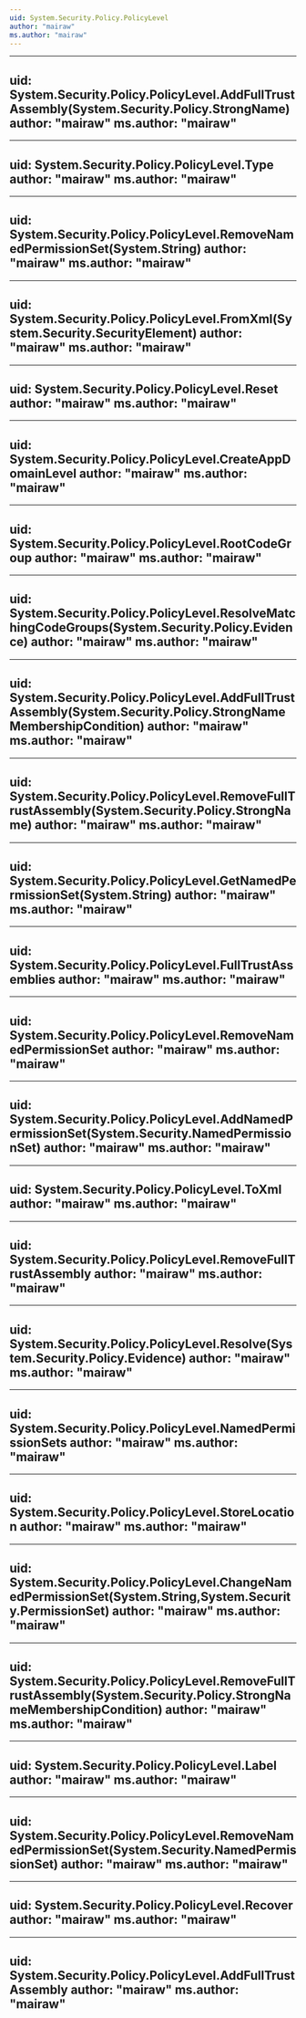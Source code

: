 ```yaml
---
uid: System.Security.Policy.PolicyLevel
author: "mairaw"
ms.author: "mairaw"
---
```


---
uid: System.Security.Policy.PolicyLevel.AddFullTrustAssembly(System.Security.Policy.StrongName)
author: "mairaw"
ms.author: "mairaw"
---

---
uid: System.Security.Policy.PolicyLevel.Type
author: "mairaw"
ms.author: "mairaw"
---

---
uid: System.Security.Policy.PolicyLevel.RemoveNamedPermissionSet(System.String)
author: "mairaw"
ms.author: "mairaw"
---

---
uid: System.Security.Policy.PolicyLevel.FromXml(System.Security.SecurityElement)
author: "mairaw"
ms.author: "mairaw"
---

---
uid: System.Security.Policy.PolicyLevel.Reset
author: "mairaw"
ms.author: "mairaw"
---

---
uid: System.Security.Policy.PolicyLevel.CreateAppDomainLevel
author: "mairaw"
ms.author: "mairaw"
---

---
uid: System.Security.Policy.PolicyLevel.RootCodeGroup
author: "mairaw"
ms.author: "mairaw"
---

---
uid: System.Security.Policy.PolicyLevel.ResolveMatchingCodeGroups(System.Security.Policy.Evidence)
author: "mairaw"
ms.author: "mairaw"
---

---
uid: System.Security.Policy.PolicyLevel.AddFullTrustAssembly(System.Security.Policy.StrongNameMembershipCondition)
author: "mairaw"
ms.author: "mairaw"
---

---
uid: System.Security.Policy.PolicyLevel.RemoveFullTrustAssembly(System.Security.Policy.StrongName)
author: "mairaw"
ms.author: "mairaw"
---

---
uid: System.Security.Policy.PolicyLevel.GetNamedPermissionSet(System.String)
author: "mairaw"
ms.author: "mairaw"
---

---
uid: System.Security.Policy.PolicyLevel.FullTrustAssemblies
author: "mairaw"
ms.author: "mairaw"
---

---
uid: System.Security.Policy.PolicyLevel.RemoveNamedPermissionSet
author: "mairaw"
ms.author: "mairaw"
---

---
uid: System.Security.Policy.PolicyLevel.AddNamedPermissionSet(System.Security.NamedPermissionSet)
author: "mairaw"
ms.author: "mairaw"
---

---
uid: System.Security.Policy.PolicyLevel.ToXml
author: "mairaw"
ms.author: "mairaw"
---

---
uid: System.Security.Policy.PolicyLevel.RemoveFullTrustAssembly
author: "mairaw"
ms.author: "mairaw"
---

---
uid: System.Security.Policy.PolicyLevel.Resolve(System.Security.Policy.Evidence)
author: "mairaw"
ms.author: "mairaw"
---

---
uid: System.Security.Policy.PolicyLevel.NamedPermissionSets
author: "mairaw"
ms.author: "mairaw"
---

---
uid: System.Security.Policy.PolicyLevel.StoreLocation
author: "mairaw"
ms.author: "mairaw"
---

---
uid: System.Security.Policy.PolicyLevel.ChangeNamedPermissionSet(System.String,System.Security.PermissionSet)
author: "mairaw"
ms.author: "mairaw"
---

---
uid: System.Security.Policy.PolicyLevel.RemoveFullTrustAssembly(System.Security.Policy.StrongNameMembershipCondition)
author: "mairaw"
ms.author: "mairaw"
---

---
uid: System.Security.Policy.PolicyLevel.Label
author: "mairaw"
ms.author: "mairaw"
---

---
uid: System.Security.Policy.PolicyLevel.RemoveNamedPermissionSet(System.Security.NamedPermissionSet)
author: "mairaw"
ms.author: "mairaw"
---

---
uid: System.Security.Policy.PolicyLevel.Recover
author: "mairaw"
ms.author: "mairaw"
---

---
uid: System.Security.Policy.PolicyLevel.AddFullTrustAssembly
author: "mairaw"
ms.author: "mairaw"
---
